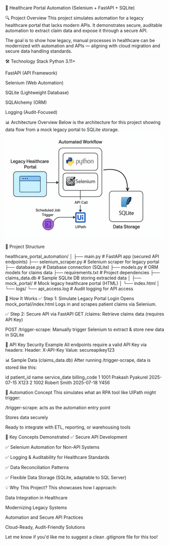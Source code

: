 🏥 Healthcare Portal Automation (Selenium + FastAPI + SQLite)

🔍 Project Overview
This project simulates automation for a legacy healthcare portal that lacks modern APIs.
It demonstrates secure, auditable automation to extract claim data and expose it through a secure API.

The goal is to show how legacy, manual processes in healthcare can be modernized with automation and APIs — aligning with cloud migration and secure data handling standards.


🛠️ Technology Stack
Python 3.11+

FastAPI (API Framework)

Selenium (Web Automation)

SQLite (Lightweight Database)

SQLAlchemy (ORM)

Logging (Audit-Focused)


📊 Architecture Overview
Below is the architecture for this project showing data flow from a mock legacy portal to SQLite storage.
![Architecture Diagram](./project_architecture.png)


📂 Project Structure

healthcare_portal_automation/
│
├── main.py               # FastAPI app (secured API endpoints)
├── selenium_scraper.py    # Selenium scraper for legacy portal
├── database.py            # Database connection (SQLite)
├── models.py              # ORM models for claims data
├── requirements.txt       # Project dependencies
├── claims_data.db         # Sample SQLite DB storing extracted data
│
├── mock_portal/           # Mock legacy healthcare portal (HTML)
│   └── index.html
│
└── logs/
    └── api_access.log     # Audit logging for API access


🚀 How It Works
✅ Step 1: Simulate Legacy Portal Login
Opens mock_portal/index.html
Logs in and scrapes patient claims via Selenium.

✅ Step 2: Secure API via FastAPI
GET /claims: Retrieve claims data (requires API Key)

POST /trigger-scrape: Manually trigger Selenium to extract & store new data in SQLite


🔐 API Key Security Example
All endpoints require a valid API Key via headers:
Header: X-API-Key
Value: secureapikey123


📊 Sample Data (claims_data.db)
After running /trigger-scrape, data is stored like this:

id	patient_id	name	service_date	billing_code
1	1001	Prakash Pyakurel	2025-07-15	X123
2	1002	Robert Smith	2025-07-18	Y456


🔄 Automation Concept
This simulates what an RPA tool like UIPath might trigger:

/trigger-scrape: acts as the automation entry point

Stores data securely

Ready to integrate with ETL, reporting, or warehousing tools


🎯 Key Concepts Demonstrated
✅ Secure API Development

✅ Selenium Automation for Non-API Systems

✅ Logging & Auditability for Healthcare Standards

✅ Data Reconciliation Patterns

✅ Flexible Data Storage (SQLite, adaptable to SQL Server)


💡 Why This Project?
This showcases how I approach:

Data Integration in Healthcare

Modernizing Legacy Systems

Automation and Secure API Practices

Cloud-Ready, Audit-Friendly Solutions

Let me know if you'd like me to suggest a clean .gitignore file for this too!
